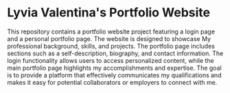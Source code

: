 # Lyvia Valentina's Portfolio Website

This repository contains a portfolio website project featuring a login page and a personal portfolio page. The website is designed to showcase My professional background, skills, and projects. The portfolio page includes sections such as a self-description, biography, and contact information. The login functionality allows users to access personalized content, while the main portfolio page highlights my accomplishments and expertise. The goal is to provide a platform that effectively communicates my qualifications and makes it easy for potential collaborators or employers to connect with me.
